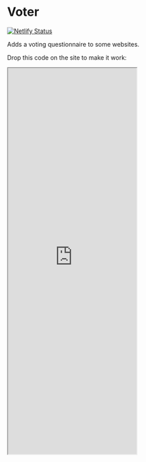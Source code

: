 # Voter

[![Netlify Status](https://api.netlify.com/api/v1/badges/16d974dc-6c43-4c7b-8258-2827fb3f9f83/deploy-status)](https://app.netlify.com/sites/affectionate-shannon-7ae802/deploys)

Adds a voting questionnaire to some websites.


Drop this code on the site to make it work: 
<iframe src="https://vote.hiphopcaucus.org/?src=rmv" height="900px" type="text/javascript"></iframe>
